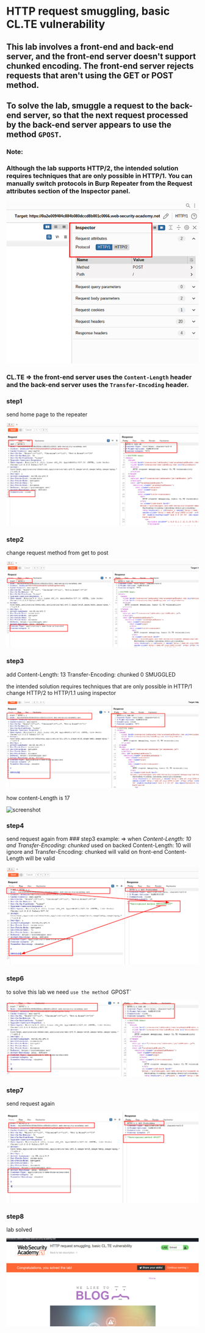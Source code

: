 # HTTP request smuggling, basic CL.TE vulnerability

## This lab involves a front-end and back-end server, and the front-end server doesn't support chunked encoding. The front-end server rejects requests that aren't using the GET or POST method.

## To solve the lab, smuggle a request to the back-end server, so that the next request processed by the back-end server appears to use the method `GPOST`.

### Note:

### Although the lab supports HTTP/2, the intended solution requires techniques that are only possible in HTTP/1. You can manually switch protocols in Burp Repeater from the **Request attributes** section of the **Inspector** panel.

![screenshot](./images/images_lab1/lab1_request_attribute.png)

### CL.TE => the front-end server uses the `Content-Length` header and the back-end server uses the `Transfer-Encoding` header.

### step1

send home page to the repeater

![screenshot](./images/images_lab1/lab1_send_homepage_to_repeter.png)

### step2

change request method from get to post

![screenshot](./images/images_lab1/lab1_chnage_request_method_from_get_to_post.png)

### step3

add Content-Length: 13
Transfer-Encoding: chunked
0
SMUGGLED

the intended solution requires techniques that are only possible in HTTP/1
change HTTP/2 to HTTP/1.1 using inspector

![screenshot](./images/images_lab1/lab1_modify_content_length.png)

how content-Length is 17

![screenshot](./images/images_lab1/lab1_understand_content_length.png.png)

### step4

send request again from ### step3
example: => when _Content-Length: 10 and Transfer-Encoding: chunked_ used
on backed Content-Length: 10 will ignore and Transfer-Encoding: chunked will valid
on front-end Content-Length will be valid

![screenshot](./images/images_lab1/lab1_post_request_again.png)

### step6

to solve this lab we need `use the method `GPOST`

![screenshot](./images/images_lab1/lab1_gpost_request.png)

### step7

send request again

![screenshot](./images/images_lab1/lab1_gpost_request_again.png)

### step8

lab solved

![screenshot](./images/images_lab1/lab1_solved_lab.png)
